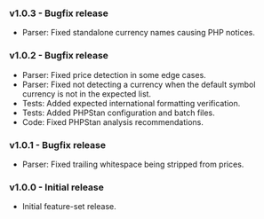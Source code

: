 ### v1.0.3 - Bugfix release
- Parser: Fixed standalone currency names causing PHP notices.

### v1.0.2 - Bugfix release
- Parser: Fixed price detection in some edge cases.
- Parser: Fixed not detecting a currency when the default symbol currency is not in the expected list.
- Tests: Added expected international formatting verification.
- Tests: Added PHPStan configuration and batch files.
- Code: Fixed PHPStan analysis recommendations.

### v1.0.1 - Bugfix release
- Parser: Fixed trailing whitespace being stripped from prices.

### v1.0.0 - Initial release
- Initial feature-set release.
